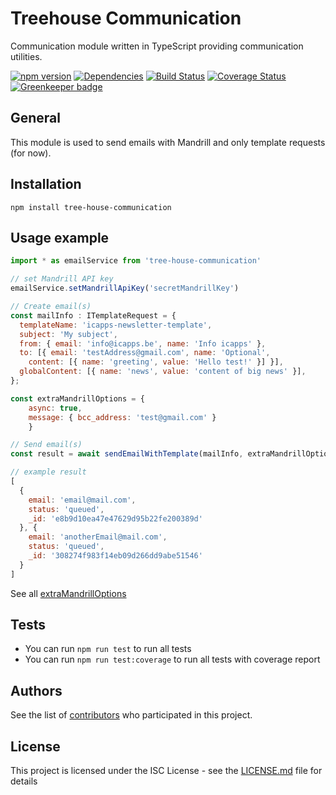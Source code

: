 # Treehouse Communication

Communication module written in TypeScript providing communication utilities.

[![npm version](https://badge.fury.io/js/%40icapps%2Ftree-house-communication.svg)](https://badge.fury.io/js/%40icapps%2Ftree-house-communication)
[![Dependencies](https://david-dm.org/icapps/tree-house-communication.svg)](https://david-dm.org/icapps/tree-house-communication.svg)
[![Build Status](https://travis-ci.org/icapps/tree-house-communication.svg?branch=master)](https://travis-ci.org/icapps/tree-house-communication)
[![Coverage Status](https://coveralls.io/repos/github/icapps/tree-house-communication/badge.svg)](https://coveralls.io/github/icapps/tree-house-communication)
[![Greenkeeper badge](https://badges.greenkeeper.io/icapps/tree-house-communication.svg)](https://greenkeeper.io/)

## General

This module is used to send emails with Mandrill and only template requests (for now).

## Installation

```shell
npm install tree-house-communication
```

## Usage example

```javascript
import * as emailService from 'tree-house-communication'

// set Mandrill API key
emailService.setMandrillApiKey('secretMandrillKey')

// Create email(s)
const mailInfo : ITemplateRequest = {
  templateName: 'icapps-newsletter-template',
  subject: 'My subject',
  from: { email: 'info@icapps.be', name: 'Info icapps' },
  to: [{ email: 'testAddress@gmail.com', name: 'Optional',
    content: [{ name: 'greeting', value: 'Hello test!' }] }],
  globalContent: [{ name: 'news', value: 'content of big news' }],
};

const extraMandrillOptions = {
    async: true,
    message: { bcc_address: 'test@gmail.com' }
    }

// Send email(s)
const result = await sendEmailWithTemplate(mailInfo, extraMandrillOptions);

// example result
[
  {
    email: 'email@mail.com',
    status: 'queued',
    _id: 'e8b9d10ea47e47629d95b22fe200389d'
  }, {
    email: 'anotherEmail@mail.com',
    status: 'queued',
    _id: '308274f983f14eb09d266dd9abe51546'
  }
]
```

See all [extraMandrillOptions](https://mandrillapp.com/api/docs/messages.JSON.html#method=send-template)

## Tests

- You can run `npm run test` to run all tests
- You can run `npm run test:coverage` to run all tests with coverage report

## Authors

See the list of [contributors](https://github.com/icapps/tree-house-communication/contributors) who participated in this project.

## License

This project is licensed under the ISC License - see the [LICENSE.md](LICENSE.md) file for details
